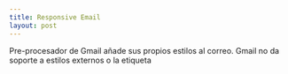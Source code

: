 ```yaml
---
title: Responsive Email
layout: post
---
```


Pre-procesador de Gmail añade sus propios estilos al correo.
Gmail no da soporte a estilos externos o la etiqueta <style>, por lo tanto es necesario usar estilos en linea.
Se usarán tablas debido a que muchos.

Se usara la version simplificada para hacer tablas. De igual manera muchos clientes 

```html
<table border ="0" cellpadding="0" cellspacing="0">
	<tr>
		<td></td>
	</tr>
</table>
```

Debido a que soporte de rendero y el mínimo soporte de estilos css en etiquetas html a excepticon de tables y celdas de tabla, se usará para el diseño de los correos esta última.